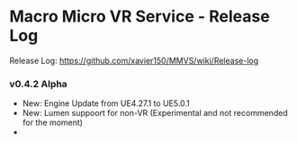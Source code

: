 # Macro Micro VR Service - Release Log
Release Log: https://github.com/xavier150/MMVS/wiki/Release-log

###  v0.4.2 Alpha

- New: Engine Update from UE4.27.1 to UE5.0.1
- New: Lumen suppoort for non-VR (Experimental and not recommended for the moment)
- 

